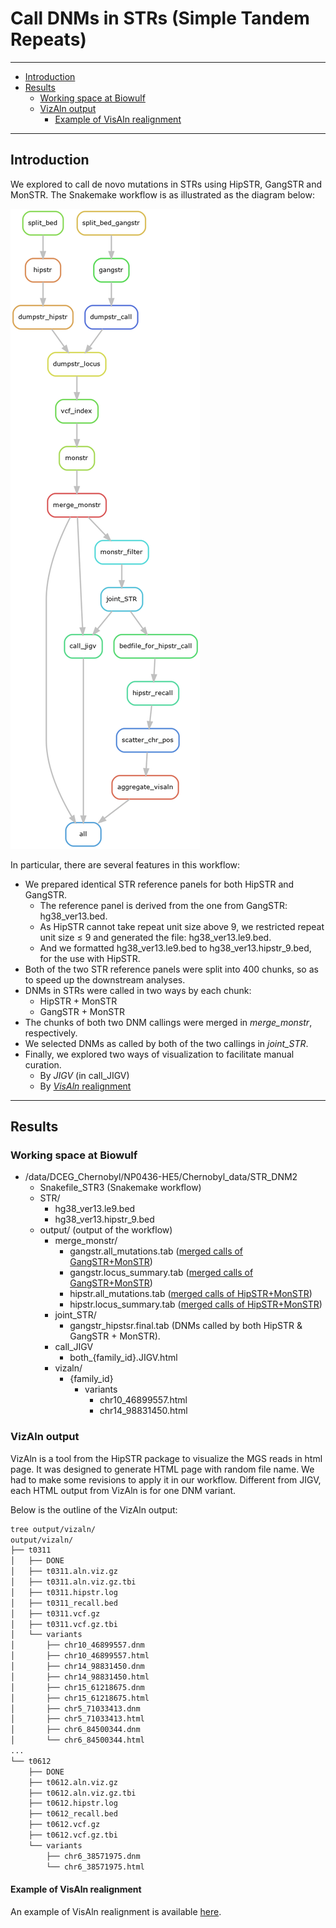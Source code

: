 <!-- omit in toc -->
# Call DNMs in STRs (Simple Tandem Repeats)


--- 

- [Introduction](#introduction)
- [Results](#results)
  - [Working space at Biowulf](#working-space-at-biowulf)
  - [VizAln output](#vizaln-output)
    - [Example of VisAln realignment](#example-of-visaln-realignment)


--- 

## Introduction

We explored to call de novo mutations in STRs using HipSTR, GangSTR and MonSTR. The Snakemake workflow is as illustrated as the diagram below: 

![](./img/Trios_workflow_dag_STR3.png)

In particular, there are several features in this workflow:
+ We prepared identical STR reference panels for both HipSTR and GangSTR. 
  + The reference panel is derived from the one from GangSTR: hg38_ver13.bed. 
  + As HipSTR cannot take repeat unit size above 9, we restricted repeat unit size $\le$ 9 and generated the file: hg38_ver13.le9.bed.
  + And we formatted hg38_ver13.le9.bed to hg38_ver13.hipstr_9.bed, for the use with HipSTR. 
+ Both of the two STR reference panels were split into 400 chunks, so as to speed up the downstream analyses.
+ DNMs in STRs were called in two ways by each chunk: 
  + HipSTR + MonSTR
  + GangSTR + MonSTR
+ The chunks of both two DNM callings were merged in *merge_monstr*, respectively.
+ We selected DNMs as called by both of the two callings in *joint_STR*.
+ Finally, we explored two ways of visualization to facilitate manual curation.
  + By *JIGV* (in call_JIGV)
  + By [*VisAln* realignment](https://github.com/tfwillems/HipSTR/tree/master#alignment-visualization)

--- 

## Results
### Working space at Biowulf
+ /data/DCEG_Chernobyl/NP0436-HE5/Chernobyl_data/STR_DNM2
  + Snakefile_STR3 (Snakemake workflow)
  + STR/
    + hg38_ver13.le9.bed
    + hg38_ver13.hipstr_9.bed
  + output/ (output of the workflow)
    + merge_monstr/
      + gangstr.all_mutations.tab ([merged calls of GangSTR+MonSTR](https://github.com/gymreklab/STRDenovoTools#outprefixall_mutationstab))
      + gangstr.locus_summary.tab ([merged calls of GangSTR+MonSTR](https://github.com/gymreklab/STRDenovoTools#outprefixlocus_summarytab))
      + hipstr.all_mutations.tab ([merged calls of HipSTR+MonSTR](https://github.com/gymreklab/STRDenovoTools#outprefixall_mutationstab))
      + hipstr.locus_summary.tab ([merged calls of HipSTR+MonSTR](https://github.com/gymreklab/STRDenovoTools#outprefixlocus_summarytab))
    + joint_STR/
      + gangstr_hipstsr.final.tab (DNMs called by both HipSTR & GangSTR + MonSTR).
    + call_JIGV
      + both_{family_id}.JIGV.html
    + vizaln/
      + {family_id}
        + variants
          + chr10_46899557.html
          + chr14_98831450.html

### VizAln output
VizAln is a tool from the HipSTR package to visualize the MGS reads in html page. It was designed to generate HTML page with random file name.  We had to make some revisions to apply it in our workflow. Different from JIGV, each HTML output from VizAln is for one DNM variant.  

Below is the outline of the VizAln output: 
```bash
tree output/vizaln/
output/vizaln/
├── t0311
│   ├── DONE
│   ├── t0311.aln.viz.gz
│   ├── t0311.aln.viz.gz.tbi
│   ├── t0311.hipstr.log
│   ├── t0311_recall.bed
│   ├── t0311.vcf.gz
│   ├── t0311.vcf.gz.tbi
│   └── variants
│       ├── chr10_46899557.dnm
│       ├── chr10_46899557.html
│       ├── chr14_98831450.dnm
│       ├── chr14_98831450.html
│       ├── chr15_61218675.dnm
│       ├── chr15_61218675.html
│       ├── chr5_71033413.dnm
│       ├── chr5_71033413.html
│       ├── chr6_84500344.dnm
│       └── chr6_84500344.html
...
└── t0612
    ├── DONE
    ├── t0612.aln.viz.gz
    ├── t0612.aln.viz.gz.tbi
    ├── t0612.hipstr.log
    ├── t0612_recall.bed
    ├── t0612.vcf.gz
    ├── t0612.vcf.gz.tbi
    └── variants
        ├── chr6_38571975.dnm
        └── chr6_38571975.html

```

#### Example of VisAln realignment

An example of VisAln realignment is available [here](./data/chr6_38571975.html).
